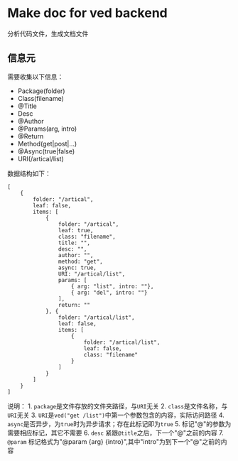 Make doc for ved backend
========================
分析代码文件，生成文档文件

## 信息元

需要收集以下信息：

 * Package(folder)
 * Class(filename)
 * @Title
 * Desc
 * @Author
 * @Params(arg, intro)
 * @Return
 * Method(get|post|...)
 * @Async(true|false)
 * URI(/artical/list)

数据结构如下：

	[
		{
			folder: "/artical",
			leaf: false,
			items: [
				{
					folder: "/artical",
					leaf: true,
					class: "filename",
					title: "",
					desc: "",
					author: "",
					method: "get",
					async: true,
					URI: "/artical/list",
					params: [
						{ arg: "list", intro: ""},
						{ arg: "del", intro: ""}
					],
					return: ""
				}, {
					folder: "/artical/list",
					leaf: false,
					items: [
						{
							folder: "/artical/list",
							leaf: false,
							class: "filename"
						}
					]
				}
			]
		}
	]

说明：
	1. `package`是文件存放的文件夹路径，与`URI`无关
	2. `class`是文件名称，与`URI`无关
	3. `URI`是`ved("get /list")`中第一个参数包含的内容，实际访问路径
	4. `async`是否异步，为`true`时为异步请求；存在此标记即为`true`
	5. 标记"@"的参数为需要相应标记，其它不需要
	6. `desc` 紧跟`@title`之后，下一个"@"之前的内容
	7. `@param` 标记格式为"@param {arg} {intro}",其中"intro"为到下一个"@"之前的内容

